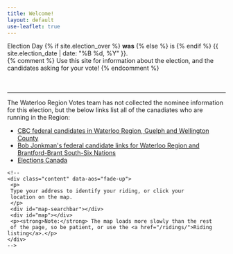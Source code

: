 ```yaml
---
title: Welcome!
layout: default
use-leaflet: true
---
```


<section class="flex justify-center">
  <article class="standout-box blue large">
    <div class="big-text header" id="map-box" data-aos="fade-left">
      Election Day
      {% if site.election_over %}
        <strong>was</strong>
      {% else %}
        is
      {% endif %}
      {{ site.election_date | date: "%B %d, %Y" }}.
    </div>
    <div data-aos="fade-left">
    {% comment %}
    Use this site for information about the election, and the
    candidates asking for your vote!
    {% endcomment %}
    </div>
    <div class="countdown-container" style="font-size: 1.5rem; margin-bottom: 48px;" data-aos="fade-left">
      <div class="countdown-days">
      </div>
    <!--Today is Election Day-->
    </div>
    <hr />
    <p>
      The Waterloo Region Votes team has not collected the nominee information for
      this election, but the below links list all of the canadiates who are running
      in the Region:
    </p>
    <ul>
      <li>
        <a href="https://www.cbc.ca/news/canada/kitchener-waterloo/federal-election-candidates-waterloo-region-guelph-wellington-1.7486384">
          CBC federal candidates in Waterloo Region, Guelph and Wellington County
        </a>
      </li>
      <li>
        <a href="https://poliblog.jonkman.ca/Poliblog-Elections/2025-Federal-Election/index.html">
          Bob Jonkman's federal candidate links for Waterloo Region and Brantford-Brant South-Six Nations
        </a>
      </li>
      <li>
        <a href="https://www.elections.ca/home.aspx">
          Elections Canada
        </a>
      </li>
    </ul>

    <!--
    <div class="content" data-aos="fade-up">
     <p>
     Type your address to identify your riding, or click your
     location on the map.
     </p>
     <div id="map-searchbar"></div>
     <div id="map"></div>
     <p><strong>Note:</strong> The map loads more slowly than the rest
     of the page, so be patient, or use the <a href="/ridings/">Riding listing</a>.</p>
    </div>
    -->
  </article>
</section>

<script src="{{ site.baseurl }}/assets/js/leaflet.js"></script>
<script src="{{ site.baseurl }}/assets/js/leaflet-search.min.js"></script>
<!-- This has too many dependencies to load locally. -->
<script src="https://unpkg.com/leaflet-pip@1.1.0/leaflet-pip.js"></script>
<script src="{{ site.baseurl }}/assets/js/jquery-3.6.0.min.js"></script>
<script src="{{ site.baseurl }}/assets/js/show-map.js"></script>
